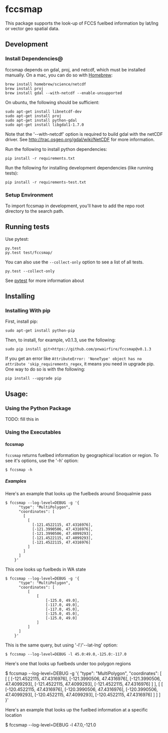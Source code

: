 # fccsmap

This package supports the look-up of FCCS fuelbed information by lat/lng or
vector geo spatial data.

## Development

### Install Dependencies@

fccsmap depends on gdal, proj, and netcdf, which must be installed manually.
On a mac, you can do so with [Homebrew](http://brew.sh/):

    brew install homebrew/science/netcdf
    brew install proj
    brew install gdal --with-netcdf --enable-unsupported

On ubuntu, the following should be sufficient:

    sudo apt-get install libnetcdf-dev
    sudo apt-get install proj
    sudo apt-get install python-gdal
    sudo apt-get install libgdal1-1.7.0

Note that the '--with-netcdf' option is required to build gdal with the
netCDF driver. See http://trac.osgeo.org/gdal/wiki/NetCDF for more information.


Run the following to install python dependencies:

    pip install -r requirements.txt

Run the following for installing development dependencies (like running tests):

    pip install -r requirements-test.txt

### Setup Environment

To import fccsmap in development, you'll have to add the repo root directory
to the search path.

## Running tests

Use pytest:

    py.test
    py.test test/fccsmap/

You can also use the ```--collect-only``` option to see a list of all tests.

    py.test --collect-only

See [pytest](http://pytest.org/latest/getting-started.html#getstarted) for more information about

## Installing

### Installing With pip

First, install pip:

    sudo apt-get install python-pip

Then, to install, for example, v0.1.3, use the following:

    sudo pip install git+https://github.com/pnwairfire/fccsmap@v0.1.3

If you get an error like    ```AttributeError: 'NoneType' object has no attribute 'skip_requirements_regex```, it means you need in upgrade pip.  One way to do so is with the following:

    pip install --upgrade pip

## Usage:

### Using the Python Package

TODO: fill this in

### Using the Executables

#### fccsmap

```fccsmap``` returns fuelbed information by geographical location or region.
To see it's options, use the '-h' option:

    $ fccsmap -h

##### Examples

Here's an example that looks up the fuelbeds around Snoqualmie pass

    $ fccsmap --log-level=DEBUG -g '{
          "type": "MultiPolygon",
          "coordinates": [
            [
              [
                [-121.4522115, 47.4316976],
                [-121.3990506, 47.4316976],
                [-121.3990506, 47.4099293],
                [-121.4522115, 47.4099293],
                [-121.4522115, 47.4316976]
              ]
            ]
          ]
        }'

This one looks up fuelbeds in WA state

    $ fccsmap --log-level=DEBUG -g '{
          "type": "MultiPolygon",
          "coordinates": [
              [
                  [
                      [-125.0, 49.0],
                      [-117.0, 49.0],
                      [-117.0, 45.0],
                      [-125.0, 45.0],
                      [-125.0, 49.0]
                  ]
              ]
          ]
        }'

This is the same query, but using '-l'/'--lat-lng' option:

    $ fccsmap --log-level=DEBUG -l 45.0:49.0,-125.0:-117.0

Here's one that looks up fuelbeds under too polygon regions

 $ fccsmap --log-level=DEBUG -g '{
      "type": "MultiPolygon",
      "coordinates": [
        [
          [
            [-121.4522115, 47.4316976],
            [-121.3990506, 47.4316976],
            [-121.3990506, 47.4099293],
            [-121.4522115, 47.4099293],
            [-121.4522115, 47.4316976]
          ]
        ],
        [
          [
            [-120.4522115, 47.4316976],
            [-120.3990506, 47.4316976],
            [-120.3990506, 47.4099293],
            [-120.4522115, 47.4099293],
            [-120.4522115, 47.4316976]
          ]
        ]
      ]
    }'

Here's an example that looks up the fuelbed information at a specific
location

 $ fccsmap --log-level=DEBUG -l 47.0,-121.0
